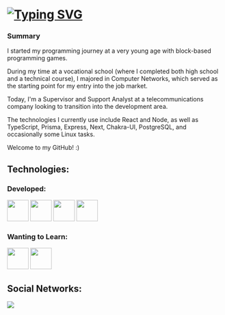 # [![Typing SVG](https://readme-typing-svg.demolab.com?font=Conserta&weight=900&size=35&duration=2000&pause=1000&center=true&repeat=false&random=false&width=435&lines=Felp+Gomes)](https://git.io/typing-svg)

### Summary
I started my programming journey at a very young age with block-based programming games.

During my time at a vocational school (where I completed both high school and a technical course), I majored in Computer Networks, which served as the starting point for my entry into the job market.

Today, I'm a Supervisor and Support Analyst at a telecommunications company looking to transition into the development area.

The technologies I currently use include React and Node, as well as TypeScript, Prisma, Express, Next, Chakra-UI, PostgreSQL, and occasionally some Linux tasks.

Welcome to my GitHub! :)

## Technologies:

### Developed:
<div style="display=flex;">
  <img width="50px" src="https://cdn.jsdelivr.net/gh/devicons/devicon@latest/icons/nodejs/nodejs-original-wordmark.svg" />
  <img width="50px" src="https://cdn.jsdelivr.net/gh/devicons/devicon@latest/icons/typescript/typescript-original.svg" />          
  <img width="50px" src="https://cdn.jsdelivr.net/gh/devicons/devicon@latest/icons/react/react-original-wordmark.svg" />
  <img width="50px" src="https://cdn.jsdelivr.net/gh/devicons/devicon@latest/icons/postgresql/postgresql-original.svg" /> 
</div>

### Wanting to Learn:
<div style="display=flex;">
  <img width="50px" src="https://cdn.jsdelivr.net/gh/devicons/devicon@latest/icons/csharp/csharp-original.svg" />
  <img width="50px" src="https://cdn.jsdelivr.net/gh/devicons/devicon@latest/icons/angular/angular-original.svg" />
</div>
          
## Social Networks:
<a href="https://www.linkedin.com/in/felipe-gomes-01040021a/" target="_blank">
  <img src="https://img.shields.io/badge/LinkedIn-0077B5?style=for-the-badge&logo=linkedin&logoColor=white" />  
</a>
